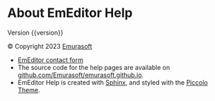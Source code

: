 # About EmEditor Help

Version {{version}}

© Copyright 2023 [Emurasoft](https://www.emeditor.com/)

- [EmEditor contact form](https://www.emeditor.com/support/#contact)
- The source code for the help pages are available on [github.com/Emurasoft/emurasoft.github.io](https://github.com/Emurasoft/emurasoft.github.io).
- EmEditor Help is created with [Sphinx](https://www.sphinx-doc.org/), and styled with the [Piccolo Theme](https://github.com/piccolo-orm/piccolo_theme).